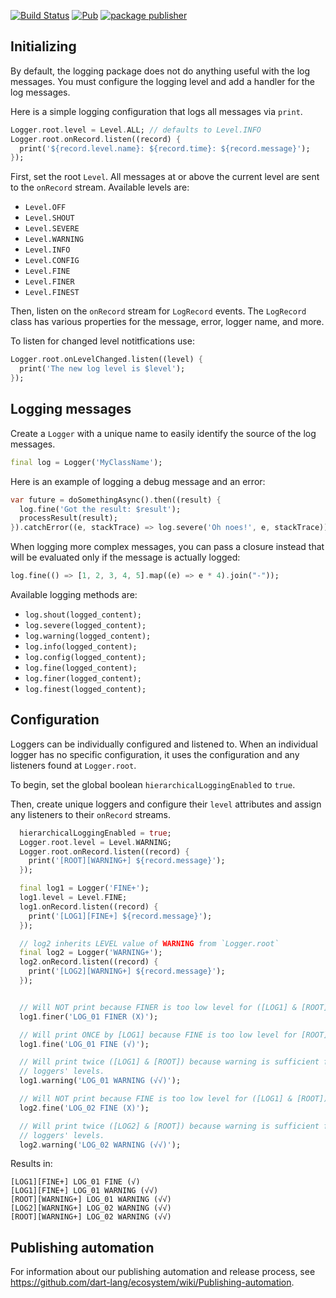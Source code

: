 [![Build Status](https://github.com/dart-lang/logging/workflows/Dart%20CI/badge.svg)](https://github.com/dart-lang/logging/actions?query=workflow%3A"Dart+CI"+branch%3Amaster)
[![Pub](https://img.shields.io/pub/v/logging.svg)](https://pub.dev/packages/logging)
[![package publisher](https://img.shields.io/pub/publisher/logging.svg)](https://pub.dev/packages/logging/publisher)

## Initializing

By default, the logging package does not do anything useful with the log
messages. You must configure the logging level and add a handler for the log
messages.

Here is a simple logging configuration that logs all messages via `print`.

```dart
Logger.root.level = Level.ALL; // defaults to Level.INFO
Logger.root.onRecord.listen((record) {
  print('${record.level.name}: ${record.time}: ${record.message}');
});
```

First, set the root `Level`. All messages at or above the current level are sent to the
`onRecord` stream. Available levels are:

+ `Level.OFF`
+ `Level.SHOUT`
+ `Level.SEVERE`
+ `Level.WARNING`
+ `Level.INFO`
+ `Level.CONFIG`
+ `Level.FINE`
+ `Level.FINER`
+ `Level.FINEST`

Then, listen on the `onRecord` stream for `LogRecord` events. The `LogRecord`
class has various properties for the message, error, logger name, and more.

To listen for changed level notitfications use:

```dart
Logger.root.onLevelChanged.listen((level) {
  print('The new log level is $level');
});
```

## Logging messages

Create a `Logger` with a unique name to easily identify the source of the log
messages.

```dart
final log = Logger('MyClassName');
```

Here is an example of logging a debug message and an error:

```dart
var future = doSomethingAsync().then((result) {
  log.fine('Got the result: $result');
  processResult(result);
}).catchError((e, stackTrace) => log.severe('Oh noes!', e, stackTrace));
```

When logging more complex messages, you can pass a closure instead that will be
evaluated only if the message is actually logged:

```dart
log.fine(() => [1, 2, 3, 4, 5].map((e) => e * 4).join("-"));
```

Available logging methods are:

+ `log.shout(logged_content);`
+ `log.severe(logged_content);`
+ `log.warning(logged_content);`
+ `log.info(logged_content);`
+ `log.config(logged_content);`
+ `log.fine(logged_content);`
+ `log.finer(logged_content);`
+ `log.finest(logged_content);`

## Configuration

Loggers can be individually configured and listened to. When an individual logger has no
specific configuration, it uses the configuration and any listeners found at `Logger.root`.

To begin, set the global boolean `hierarchicalLoggingEnabled` to `true`.

Then, create unique loggers and configure their `level` attributes and assign any listeners to
their `onRecord` streams.


```dart
  hierarchicalLoggingEnabled = true;
  Logger.root.level = Level.WARNING;
  Logger.root.onRecord.listen((record) {
    print('[ROOT][WARNING+] ${record.message}');
  });

  final log1 = Logger('FINE+');
  log1.level = Level.FINE;
  log1.onRecord.listen((record) {
    print('[LOG1][FINE+] ${record.message}');
  });

  // log2 inherits LEVEL value of WARNING from `Logger.root`
  final log2 = Logger('WARNING+');
  log2.onRecord.listen((record) {
    print('[LOG2][WARNING+] ${record.message}');
  });


  // Will NOT print because FINER is too low level for ([LOG1] & [ROOT]).
  log1.finer('LOG_01 FINER (X)');

  // Will print ONCE by [LOG1] because FINE is too low level for [ROOT].
  log1.fine('LOG_01 FINE (√)');

  // Will print twice ([LOG1] & [ROOT]) because warning is sufficient for all
  // loggers' levels.
  log1.warning('LOG_01 WARNING (√√)');

  // Will NOT print because FINE is too low level for ([LOG1] & [ROOT]).
  log2.fine('LOG_02 FINE (X)');

  // Will print twice ([LOG2] & [ROOT]) because warning is sufficient for all
  // loggers' levels.
  log2.warning('LOG_02 WARNING (√√)');
```

Results in:

```
[LOG1][FINE+] LOG_01 FINE (√)
[LOG1][FINE+] LOG_01 WARNING (√√)
[ROOT][WARNING+] LOG_01 WARNING (√√)
[LOG2][WARNING+] LOG_02 WARNING (√√)
[ROOT][WARNING+] LOG_02 WARNING (√√)
```

## Publishing automation

For information about our publishing automation and release process, see
https://github.com/dart-lang/ecosystem/wiki/Publishing-automation.
